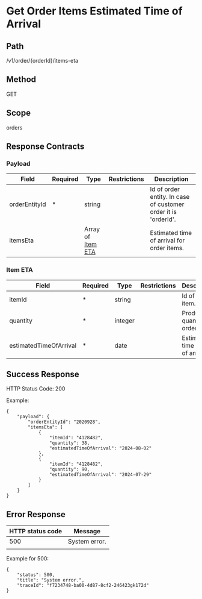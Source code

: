 # Get Order Items Estimated Time of Arrival

## Path
/v1/order/{orderId}/items-eta

## Method

GET

## Scope
orders

## Response Contracts

### Payload
| Field | Required | Type | Restrictions | Description |
|--|--|--|--|--|
| orderEntityId | * | string | | Id of order entity. In case of customer order it is 'orderId'. |
| itemsEta |  | Array of [Item ETA](https://github.com/dkhardwarecom/docs/blob/main/partnerApi/orders/order-items-eta.md#item-eta)  | | Estimated time of arrival for order items. |

### Item ETA
| Field | Required | Type | Restrictions | Description |
|--|--|--|--|--|
| itemId | * | string | | Id of order item. |
| quantity | * | integer  | | Product quantity in order line. |
| estimatedTimeOfArrival | * | date  | | Estimated time (date) of arrival. |

## Success Response

HTTP Status Code: 200

Example:
```
{
    "payload": {
        "orderEntityId": "2020928",
        "itemsEta": [
            {
                "itemId": "4128482",
                "quantity": 38,
                "estimatedTimeOfArrival": "2024-08-02"
            },
            {
                "itemId": "4128482",
                "quantity": 90,
                "estimatedTimeOfArrival": "2024-07-29"
            }
        ]
    }
}
```

## Error Response


| HTTP status code | Message |
|--|--|
| 500 | System error. |
|  |  |

Example for 500:
```
{
    "status": 500,
    "title": "System error.",
    "traceId": "f7234748-ba00-4d87-8cf2-246423gk172d"
}
```
